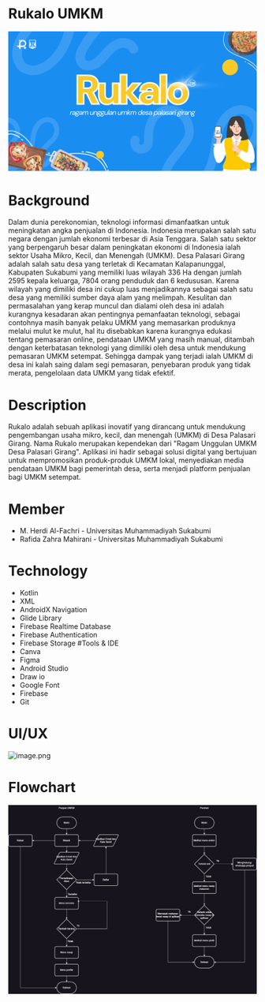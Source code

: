 # Rukalo UMKM
![image.png](RukaloUMKM.png)
# Background
Dalam dunia perekonomian, teknologi informasi dimanfaatkan untuk meningkatan angka penjualan di Indonesia. Indonesia merupakan salah satu negara dengan jumlah ekonomi terbesar di Asia Tenggara. Salah satu sektor yang berpengaruh besar dalam peningkatan ekonomi di Indonesia ialah sektor Usaha Mikro, Kecil, dan Menengah (UMKM). Desa Palasari Girang adalah salah satu desa yang terletak di Kecamatan Kalapanunggal, Kabupaten Sukabumi yang memiliki luas wilayah 336 Ha dengan jumlah 2595 kepala keluarga, 7804 orang penduduk dan 6 kedususan. Karena wilayah yang dimiliki desa ini cukup luas menjadikannya sebagai salah satu desa yang memiliki sumber daya alam yang melimpah. Kesulitan dan permasalahan yang kerap muncul dan dialami oleh desa ini adalah kurangnya kesadaran akan pentingnya pemanfaatan teknologi, sebagai contohnya masih banyak pelaku UMKM yang memasarkan produknya melalui mulut ke mulut, hal itu disebabkan karena kurangnya edukasi tentang pemasaran online, pendataan UMKM yang masih manual, ditambah dengan keterbatasan teknologi yang dimiliki oleh desa untuk mendukung pemasaran UMKM setempat. Sehingga dampak yang terjadi ialah UMKM di desa ini kalah saing dalam segi pemasaran, penyebaran produk yang tidak merata, pengelolaan data UMKM yang tidak efektif.
# Description
Rukalo adalah sebuah aplikasi inovatif yang dirancang untuk mendukung pengembangan usaha mikro, kecil, dan menengah (UMKM) di Desa Palasari Girang. Nama Rukalo merupakan kependekan dari "Ragam Unggulan UMKM Desa Palasari Girang". Aplikasi ini hadir sebagai solusi digital yang bertujuan untuk mempromosikan produk-produk UMKM lokal, menyediakan media pendataan UMKM bagi pemerintah desa, serta menjadi platform penjualan bagi UMKM setempat.
# Member
- M. Herdi Al-Fachri - Universitas Muhammadiyah Sukabumi
- Rafida Zahra Mahirani - Universitas Muhammadiyah Sukabumi
# Technology
- Kotlin
- XML
- AndroidX Navigation
- Glide Library
- Firebase Realtime Database
- Firebase Authentication
- Firebase Storage
#Tools & IDE
- Canva
- Figma
- Android Studio
- Draw io
- Google Font
- Firebase
- Git
# UI/UX
![image.png](urukalo.png)
# Flowchart
![image.jpg](flowrukalo.jpg)
